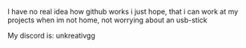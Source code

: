 I have no real idea how github works
i just hope, that i can work at my projects when im not home, not worrying about an usb-stick

My discord is: unkreativgg

<!---
UnkreativGG/UnkreativGG is a ✨ special ✨ repository because its `README.md` (this file) appears on your GitHub profile.
You can click the Preview link to take a look at your changes.
--->

